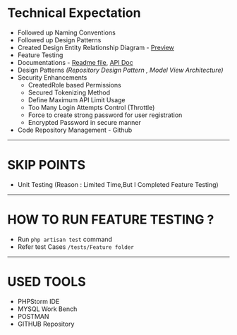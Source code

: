 # Technical Expectation

- Followed up Naming Conventions
- Followed up Design Patterns
- Created Design Entity Relationship Diagram - [Preview](https://snipboard.io/g2kxZ7.jpg)
- Feature Testing  
- Documentations - [Readme file](https://github.com/DDSameera/rmis-backend/blob/master/README.md), [API Doc](https://github.com/DDSameera/rmis-backend/blob/master/APIDOC.md)
- Design Patterns _(Repository Design Pattern , Model View Architecture)_
- Security Enhancements
    - CreatedRole based Permissions
    - Secured Tokenizing Method
    - Define Maximum API Limit Usage 
    - Too Many Login Attempts Control (Throttle)
    - Force to create strong password for user registration
    - Encrypted Password in secure manner  
- Code Repository Management - Github

____

# SKIP POINTS
- Unit Testing  (Reason : Limited Time,But I  Completed Feature Testing)

___

# HOW TO RUN FEATURE TESTING ?
- Run `php artisan test` command
- Refer test Cases `/tests/Feature folder`

___

# USED TOOLS
- PHPStorm IDE
- MYSQL Work Bench
- POSTMAN
- GITHUB Repository

